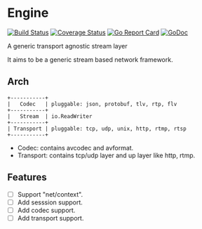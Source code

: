 # Engine

[![Build Status](https://travis-ci.org/osrtss/engine.svg)](https://travis-ci.org/osrtss/engine) [![Coverage Status](https://coveralls.io/repos/github/osrtss/engine/badge.svg?branch=master)](https://coveralls.io/github/osrtss/engine?branch=master) [![Go Report Card](https://goreportcard.com/badge/github.com/osrtss/engine)](https://goreportcard.com/report/github.com/osrtss/engine) [![GoDoc](https://godoc.org/github.com/osrtss/engine?status.svg)](https://godoc.org/github.com/osrtss/engine)

A generic transport agnostic stream layer

It aims to be a generic stream based network framework.

## Arch

```
+-----------+
|   Codec   | pluggable: json, protobuf, tlv, rtp, flv
+-----------+
|   Stream  | io.ReadWriter
+-----------+
| Transport | pluggable: tcp, udp, unix, http, rtmp, rtsp
+-----------+
```

* Codec: contains avcodec and avformat.
* Transport: contains tcp/udp layer and up layer like http, rtmp.

## Features
- [ ] Support "net/context".
- [ ] Add sesssion support.
- [ ] Add codec support.
- [ ] Add transport support.
